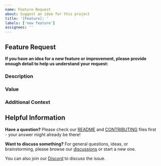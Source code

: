 ```yaml
---
name: Feature Request
about: Suggest an idea for this project
title: '[Feature]: '
labels: ['new feature']
assignees: ''
---
```


## Feature Request

**If you have an idea for a new feature or improvement, please provide enough detail to help us understand your request:**

### Description
<!-- A clear and concise description of the feature you propose -->

### Value
<!-- Explain the problem this feature would solve or the benefit it would provide -->


### Additional Context
<!-- Add any other context, links or information that might be helpful -->

## Helpful Information

**Have a question?** Please check our [README](https://github.com/Perfect-Abstractions/Compose/blob/main/README.md) and [CONTRIBUTING](https://github.com/Perfect-Abstractions/Compose/blob/main/CONTRIBUTING.md) files first - your answer might already be there!

**Want to discuss something?** For general questions, ideas, or brainstorming, please browse our [discussions](https://github.com/Perfect-Abstractions/Compose/discussions) or start a new one. 

You can also join our [Discord](https://discord.gg/DCBD2UKbxc) to discuss the issue.